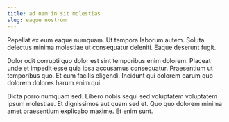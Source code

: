 ```yaml
---
title: ad nam in sit molestias
slug: eaque nostrum
---
```


Repellat ex eum eaque numquam. Ut tempora laborum autem. Soluta delectus minima molestiae ut consequatur deleniti. Eaque deserunt fugit.

Dolor odit corrupti quo dolor est sint temporibus enim dolorem. Placeat unde et impedit esse quia ipsa accusamus consequatur. Praesentium ut temporibus quo. Et cum facilis eligendi. Incidunt qui dolorem earum quo dolorem dolores harum enim qui.

Dicta porro numquam sed. Libero nobis sequi sed voluptatem voluptatem ipsum molestiae. Et dignissimos aut quam sed et. Quo quo dolorem minima amet praesentium explicabo maxime. Et enim sunt.
